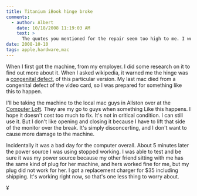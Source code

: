 ```yaml
---
title: Titanium iBook hinge broke
comments:
  - author: Albert
    date: 10/18/2008 11:19:03 AM
    text: >
      The quotes you mentioned for the repair seem too high to me. I would tell the guys at the loft that if they come by a junk tibook with intact hinges to let you know (kind of like your <a href="http://www.my-clean-teeth.com/site/2008/10/tooth-sealant.html" rel="nofollow">dentist appointments</a>!). Buy it from them for $10 and replace the hinges yourself. In the meantime, be gentle!<br/><br/>That laptop is definitely worth saving, but don't put any more money into it. You could probably buy a working used one for not much more than the hinge replacement would cost.
date: 2008-10-10
tags: apple,hardware,mac
---
```


When I first got the machine, from my employer. I did some research on it to find out more about it. When I asked wikipedia, it warned me the hinge was a <a href="http://en.wikipedia.org/wiki/PowerBook_G4#Quality_issues" rel="nofollow">congenital defect,</a> of this particular version. My last mac died from a congenital defect of the video card, so I was prepared for something like this to happen.

I'll be taking the machine to the local mac guys in Allston over at the <a href="http://www.computerloft.com/renderengine/templates/1112/default.asp" rel="nofollow">Computer Loft</a>. They are my go to guys when something Like this happens. I hope it doesn't cost too much to fix. It's not in critical condition. I can still use it. But I don't like opening and closing it because I have to lift that side of the monitor over the break. It's simply disconcerting, and I don't want to cause more damage to the machine.

Incidentally it was a bad day for the computer overall. About 5 minutes later the power source I was using stopped working. I was able to test and be sure it was my power source because my other friend sitting with me has the same kind of plug for her machine, and hers worked fine for me, but my plug did not work for her. I got a replacement charger for $35 including shipping. It's working right now, so that's one less thing to worry about.

¥

